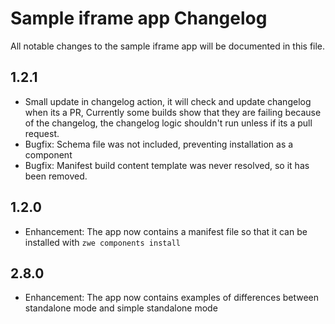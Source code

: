 # Sample iframe app Changelog

All notable changes to the sample iframe app will be documented in this file.

## 1.2.1

- Small update in changelog action, it will check and update changelog when its a PR, Currently some builds show that they are failing because of the changelog, the changelog logic shouldn't run unless if its a pull request.
- Bugfix: Schema file was not included, preventing installation as a component
- Bugfix: Manifest build content template was never resolved, so it has been removed.


## 1.2.0

- Enhancement: The app now contains a manifest file so that it can be installed with `zwe components install`

## 2.8.0

- Enhancement: The app now contains examples of differences between standalone mode and simple standalone mode
